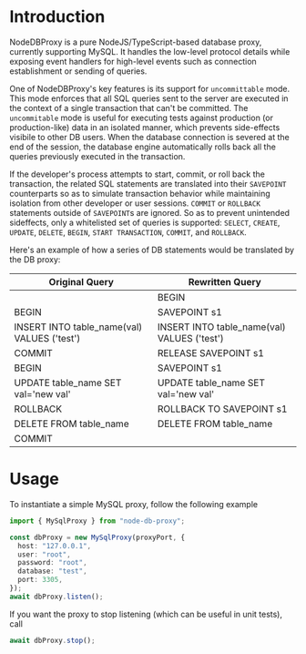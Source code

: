 # Introduction

NodeDBProxy is a pure NodeJS/TypeScript-based database proxy, currently supporting MySQL. It handles the low-level protocol details while exposing event handlers for high-level events such as connection establishment or sending of queries.

One of NodeDBProxy's key features is its support for `uncommittable` mode. This mode enforces that all SQL queries sent to the server are executed in the context of a single transaction that can't be committed. The `uncommitable` mode is useful for executing tests against production (or production-like) data in an isolated manner, which prevents side-effects visibile to other DB users. When the database connection is severed at the end of the session, the database engine automatically rolls back all the queries previously executed in the transaction.

If the developer's process attempts to start, commit, or roll back the transaction, the related SQL statements are translated into their `SAVEPOINT` counterparts so as to simulate transaction behavior while maintaining isolation from other developer or user sessions. `COMMIT` or `ROLLBACK` statements outside of `SAVEPOINT`s are ignored. So as to prevent unintended sideffects, only a whitelisted set of queries is supported: `SELECT`, `CREATE`, `UPDATE`, `DELETE`, `BEGIN`, `START TRANSACTION`, `COMMIT`, and `ROLLBACK`.

Here's an example of how a series of DB statements would be translated by the DB proxy:

| Original Query                              | Rewritten Query                             |
| ------------------------------------------- | ------------------------------------------- |
|                                             | BEGIN                                       |
| BEGIN                                       | SAVEPOINT s1                                |
| INSERT INTO table_name(val) VALUES ('test') | INSERT INTO table_name(val) VALUES ('test') |
| COMMIT                                      | RELEASE SAVEPOINT s1                        |
| BEGIN                                       | SAVEPOINT s1                                |
| UPDATE table_name SET val='new val'         | UPDATE table_name SET val='new val'         |
| ROLLBACK                                    | ROLLBACK TO SAVEPOINT s1                    |
| DELETE FROM table_name                      | DELETE FROM table_name                      |
| COMMIT                                      |                                             |

# Usage

To instantiate a simple MySQL proxy, follow the following example

```typescript
import { MySqlProxy } from "node-db-proxy";

const dbProxy = new MySqlProxy(proxyPort, {
  host: "127.0.0.1",
  user: "root",
  password: "root",
  database: "test",
  port: 3305,
});
await dbProxy.listen();
```

If you want the proxy to stop listening (which can be useful in unit tests), call

```typescript
await dbProxy.stop();
```

